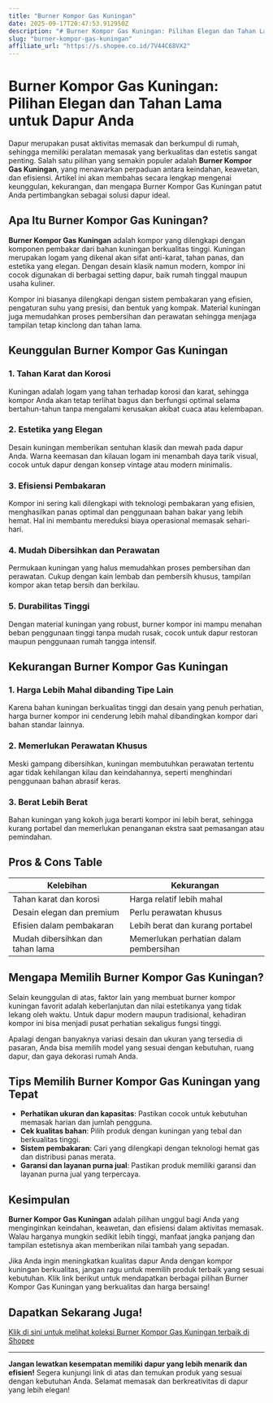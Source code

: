 ```yaml
---
title: "Burner Kompor Gas Kuningan"
date: 2025-09-17T20:47:53.912950Z
description: "# Burner Kompor Gas Kuningan: Pilihan Elegan dan Tahan Lama untuk Dapur Anda..."
slug: "burner-kompor-gas-kuningan"
affiliate_url: "https://s.shopee.co.id/7V44C68VX2"
---
```

# Burner Kompor Gas Kuningan: Pilihan Elegan dan Tahan Lama untuk Dapur Anda

Dapur merupakan pusat aktivitas memasak dan berkumpul di rumah, sehingga memiliki peralatan memasak yang berkualitas dan estetis sangat penting. Salah satu pilihan yang semakin populer adalah **Burner Kompor Gas Kuningan**, yang menawarkan perpaduan antara keindahan, keawetan, dan efisiensi. Artikel ini akan membahas secara lengkap mengenai keunggulan, kekurangan, dan mengapa Burner Kompor Gas Kuningan patut Anda pertimbangkan sebagai solusi dapur ideal.

## Apa Itu Burner Kompor Gas Kuningan?

**Burner Kompor Gas Kuningan** adalah kompor yang dilengkapi dengan komponen pembakar dari bahan kuningan berkualitas tinggi. Kuningan merupakan logam yang dikenal akan sifat anti-karat, tahan panas, dan estetika yang elegan. Dengan desain klasik namun modern, kompor ini cocok digunakan di berbagai setting dapur, baik rumah tinggal maupun usaha kuliner.

Kompor ini biasanya dilengkapi dengan sistem pembakaran yang efisien, pengaturan suhu yang presisi, dan bentuk yang kompak. Material kuningan juga memudahkan proses pembersihan dan perawatan sehingga menjaga tampilan tetap kinclong dan tahan lama.

## Keunggulan Burner Kompor Gas Kuningan

### 1. Tahan Karat dan Korosi

Kuningan adalah logam yang tahan terhadap korosi dan karat, sehingga kompor Anda akan tetap terlihat bagus dan berfungsi optimal selama bertahun-tahun tanpa mengalami kerusakan akibat cuaca atau kelembapan.

### 2. Estetika yang Elegan

Desain kuningan memberikan sentuhan klasik dan mewah pada dapur Anda. Warna keemasan dan kilauan logam ini menambah daya tarik visual, cocok untuk dapur dengan konsep vintage atau modern minimalis.

### 3. Efisiensi Pembakaran

Kompor ini sering kali dilengkapi with teknologi pembakaran yang efisien, menghasilkan panas optimal dan penggunaan bahan bakar yang lebih hemat. Hal ini membantu mereduksi biaya operasional memasak sehari-hari.

### 4. Mudah Dibersihkan dan Perawatan

Permukaan kuningan yang halus memudahkan proses pembersihan dan perawatan. Cukup dengan kain lembab dan pembersih khusus, tampilan kompor akan tetap bersih dan berkilau.

### 5. Durabilitas Tinggi

Dengan material kuningan yang robust, burner kompor ini mampu menahan beban penggunaan tinggi tanpa mudah rusak, cocok untuk dapur restoran maupun penggunaan rumah tangga intensif.

## Kekurangan Burner Kompor Gas Kuningan

### 1. Harga Lebih Mahal dibanding Tipe Lain

Karena bahan kuningan berkualitas tinggi dan desain yang penuh perhatian, harga burner kompor ini cenderung lebih mahal dibandingkan kompor dari bahan standar lainnya.

### 2. Memerlukan Perawatan Khusus

Meski gampang dibersihkan, kuningan membutuhkan perawatan tertentu agar tidak kehilangan kilau dan keindahannya, seperti menghindari penggunaan bahan abrasif keras.

### 3. Berat Lebih Berat

Bahan kuningan yang kokoh juga berarti kompor ini lebih berat, sehingga kurang portabel dan memerlukan penanganan ekstra saat pemasangan atau pemindahan.

## Pros & Cons Table

| Kelebihan                           | Kekurangan                               |
|-------------------------------------|------------------------------------------|
| Tahan karat dan korosi            | Harga relatif lebih mahal             |
| Desain elegan dan premium          | Perlu perawatan khusus               |
| Efisien dalam pembakaran            | Lebih berat dan kurang portabel     |
| Mudah dibersihkan dan tahan lama  | Memerlukan perhatian dalam pembersihan |

## Mengapa Memilih Burner Kompor Gas Kuningan?

Selain keunggulan di atas, faktor lain yang membuat burner kompor kuningan favorit adalah keberlanjutan dan nilai estetikanya yang tidak lekang oleh waktu. Untuk dapur modern maupun tradisional, kehadiran kompor ini bisa menjadi pusat perhatian sekaligus fungsi tinggi.

Apalagi dengan banyaknya variasi desain dan ukuran yang tersedia di pasaran, Anda bisa memilih model yang sesuai dengan kebutuhan, ruang dapur, dan gaya dekorasi rumah Anda.

## Tips Memilih Burner Kompor Gas Kuningan yang Tepat

- **Perhatikan ukuran dan kapasitas**: Pastikan cocok untuk kebutuhan memasak harian dan jumlah pengguna.
- **Cek kualitas bahan**: Pilih produk dengan kuningan yang tebal dan berkualitas tinggi.
- **Sistem pembakaran**: Cari yang dilengkapi dengan teknologi hemat gas dan distribusi panas merata.
- **Garansi dan layanan purna jual**: Pastikan produk memiliki garansi dan layanan purna jual yang terpercaya.

## Kesimpulan

**Burner Kompor Gas Kuningan** adalah pilihan unggul bagi Anda yang menginginkan keindahan, keawetan, dan efisiensi dalam aktivitas memasak. Walau harganya mungkin sedikit lebih tinggi, manfaat jangka panjang dan tampilan estetisnya akan memberikan nilai tambah yang sepadan.

Jika Anda ingin meningkatkan kualitas dapur Anda dengan kompor kuningan berkualitas, jangan ragu untuk memilih produk terbaik yang sesuai kebutuhan. Klik link berikut untuk mendapatkan berbagai pilihan Burner Kompor Gas Kuningan yang berkualitas dan harga bersaing!

## Dapatkan Sekarang Juga!  
[Klik di sini untuk melihat koleksi Burner Kompor Gas Kuningan terbaik di Shopee](https://s.shopee.co.id/7V44C68VX2)

---

**Jangan lewatkan kesempatan memiliki dapur yang lebih menarik dan efisien!** Segera kunjungi link di atas dan temukan produk yang sesuai dengan kebutuhan Anda. Selamat memasak dan berkreativitas di dapur yang lebih elegan!